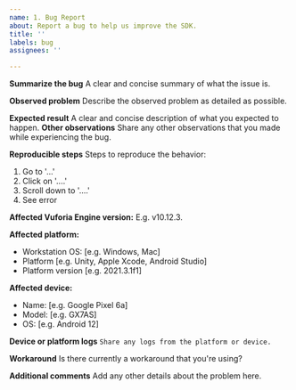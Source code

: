 ```yaml
---
name: 1. Bug Report
about: Report a bug to help us improve the SDK.
title: ''
labels: bug
assignees: ''

---
```


**Summarize the bug**
A clear and concise summary of what the issue is.

**Observed problem**
Describe the observed problem as detailed as possible.

**Expected result**
A clear and concise description of what you expected to happen.
**Other observations**
Share any other observations that you made while experiencing the bug.

**Reproducible steps**
Steps to reproduce the behavior:
1. Go to '...'
2. Click on '....'
3. Scroll down to '....'
4. See error

**Affected Vuforia Engine version:**
E.g. v10.12.3.

**Affected platform:**
 - Workstation OS: [e.g. Windows, Mac]
 - Platform [e.g. Unity, Apple Xcode, Android Studio]
 - Platform version [e.g. 2021.3.1f1]

**Affected device:**
 - Name: [e.g. Google Pixel 6a]
 - Model: [e.g. GX7AS]
 - OS: [e.g. Android 12]

**Device or platform logs**
```Share any logs from the platform or device.```

**Workaround**
Is there currently a workaround that you're using?

**Additional comments**
Add any other details about the problem here.
